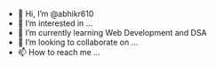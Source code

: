 - 👋 Hi, I’m @abhikr610
- 👀 I’m interested in ...
- 🌱 I’m currently learning Web Development and DSA
- 💞️ I’m looking to collaborate on ...
- 📫 How to reach me ...

<!---
abhikr610/abhikr610 is a ✨ special ✨ repository because its `README.md` (this file) appears on your GitHub profile.
You can click the Preview link to take a look at your changes.
--->
